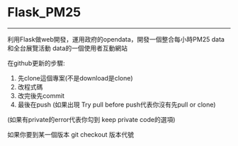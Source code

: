 # Flask_PM25
-------------------------------------------------------------------------
利用Flask做web開發，運用政府的opendata，開發一個整合每小時PM25 data和全台展覽活動 data的一個使用者互動網站

在github更新的步驟:
1. 先clone這個專案(不是download是clone)
2. 改程式碼
3. 改完後先commit
4. 最後在push (如果出現 Try pull before push代表你沒有先pull or clone)

(如果有private的error代表你勾到 keep private code的選項)

如果你要到某一個版本
git checkout 版本代號
 
